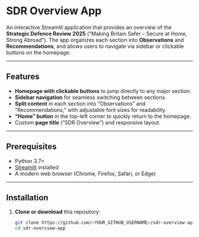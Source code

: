 ﻿# SDR Overview App

An interactive Streamlit application that provides an overview of the **Strategic Defence Review 2025** (“Making Britain Safer – Secure at Home, Strong Abroad”). The app organizes each section into **Observations** and **Recommendations**, and allows users to navigate via sidebar or clickable buttons on the homepage.

---

## Features

- **Homepage with clickable buttons** to jump directly to any major section.  
- **Sidebar navigation** for seamless switching between sections.  
- **Split content** in each section into “Observations” and “Recommendations,” with adjustable font sizes for readability.  
- **“Home” button** in the top-left corner to quickly return to the homepage.  
- Custom **page title** (“SDR Overview”) and responsive layout.

---

## Prerequisites

- Python 3.7+  
- [Streamlit](https://streamlit.io) installed  
- A modern web browser (Chrome, Firefox, Safari, or Edge)

---

## Installation

1. **Clone or download** this repository:

   ```bash
   git clone https://github.com/<YOUR_GITHUB_USERNAME>/sdr-overview-app.git
   cd sdr-overview-app
